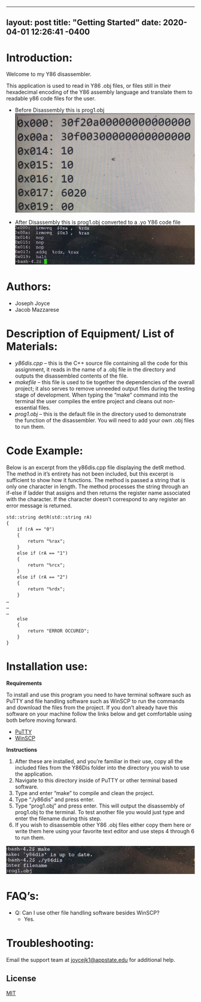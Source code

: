 
---
layout: post
title:  "Getting Started"
date:   2020-04-01 12:26:41 -0400
---

# Introduction: 
	
Welcome to my Y86 disassembler. 

This application is used to read in Y86 .obj files, or files still in their hexadecimal encoding of the Y86 assembly language and translate them to readable y86 code files for the user.

* Before Disassembly this is prog1.obj
![Before Disassembling](https://github.com/JosephJoyce535/Y86Dis/blob/gh-pages/P2image2.jpg?raw=true)

* After Disassembly this is prog1.obj converted to a .yo Y86 code file
![After Disassembling](https://github.com/JosephJoyce535/Y86Dis/blob/gh-pages/P2image3.jpg?raw=true)

# Authors: 

* Joseph Joyce
* Jacob Mazzarese

# Description of Equipment/ List of Materials:

* _y86dis.cpp_ – this is the C++ source file containing all the code for this assignment, it reads in the name of a .obj file in the directory and outputs the disassembled contents of the file.
* _makefile_ – this file is used to tie together the dependencies of the overall project; it also serves to remove unneeded output files during the testing stage of development. When typing the “make” command into the terminal the user compiles the entire project and cleans out non-essential files.
* _prog1.obj_ – this is the default file in the directory used to demonstrate the function of the disassembler. You will need to add your own .obj files to run them.

# Code Example:

Below is an excerpt from the y86dis.cpp file displaying the detR method. The method in it’s entirety has not been included, but this excerpt is sufficient to show how it functions. The method is passed a string that is only one character in length. The method processes the string through an if-else if ladder that assigns and then returns the register name associated with the character. If the character doesn’t correspond to any register an error message is returned.
	
	std::string detR(std::string rA)
	{
		if (rA == "0")
		{
			return "%rax";
		}
		else if (rA == "1")
		{
			return "%rcx";
		}
		else if (rA == "2")
		{
			return "%rdx";
		}
	…	
	…
	…
		else 
		{
			return "ERROR OCCURED";
		}
	}


# Installation use:
**Requirements**
	
To install and use this program you need to have terminal software such as PuTTY and file handling software such as WinSCP to run the commands and download the files from the project. If you don’t already have this software on your machine follow the links below and get comfortable using both before moving forward.
* [PuTTY](https://www.putty.org/)
* [WinSCP](https://winscp.net/eng/docs/guide_install)

**Instructions**

1.	After these are installed, and you’re familiar in their use, copy all the included files from the Y86Dis folder into the directory you wish to use the application.
2.	Navigate to this directory inside of PuTTY or other terminal based software.
3.	Type and enter “make” to compile and clean the project.
4.	Type “./y86dis” and press enter.
5.	Type “prog1.obj” and press enter. This will output the disassembly of prog1.obj to the terminal. To test another file you would just type and enter the filename during this step.
6.	If you wish to disassemble other Y86 .obj files either copy them here or write them here using your favorite text editor and use steps 4 through 6 to run them.

![Instructions](https://github.com/JosephJoyce535/Y86Dis/blob/gh-pages/P2image1.jpg?raw=true)

# FAQ’s:
	
* Q: Can I use other file handling software besides WinSCP?
	* Yes.

# Troubleshooting:
Email the support team at joycejk1@appstate.edu for additional help.
## License
[MIT](https://github.com/JosephJoyce535/Y86Dis/blob/gh-pages/LICENSE)
